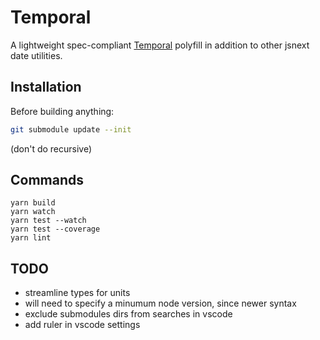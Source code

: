 
# Temporal

A lightweight spec-compliant [Temporal](https://github.com/tc39/proposal-temporal) polyfill in addition to other jsnext date utilities.

## Installation

Before building anything:

```sh
git submodule update --init
```

(don't do recursive)

## Commands

```
yarn build
yarn watch
yarn test --watch
yarn test --coverage
yarn lint
```

## TODO

- streamline types for units
- will need to specify a minumum node version, since newer syntax
- exclude submodules dirs from searches in vscode
- add ruler in vscode settings

